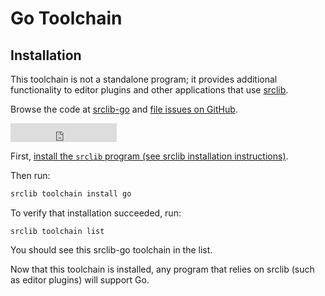 # Go Toolchain
## Installation

This toolchain is not a standalone program; it provides additional functionality
to editor plugins and other applications that use [srclib](https://srclib.org).

Browse the code at [srclib-go](https://sourcegraph.com/sourcegraph/srclib-go) and [file issues on GitHub](https://github.com/sourcegraph/srclib-go).

<iframe src="http://ghbtns.com/github-btn.html?user=sourcegraph&repo=srclib-go&type=watch&count=true&size=large"
  allowtransparency="true" frameborder="0" scrolling="0" width="170" height="30"></iframe>

First,
[install the `srclib` program (see srclib installation instructions)](../install.md#install-srclib).

Then run:

```bash
srclib toolchain install go
```

To verify that installation succeeded, run:

```
srclib toolchain list
```

You should see this srclib-go toolchain in the list.

Now that this toolchain is installed, any program that relies on srclib (such as
editor plugins) will support Go.
